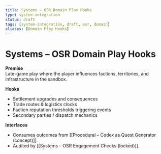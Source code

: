 ```yaml
---
title: Systems – OSR Domain Play Hooks
type: system-integration
status: draft
tags: [system-integration, draft, osr, domain]
aliases: [Domain Play Hooks]
---
```


# Systems – OSR Domain Play Hooks

**Premise**  
Late-game play where the player influences factions, territories, and infrastructure in the sandbox.

**Hooks**
- Settlement upgrades and consequences
- Trade routes & logistics clocks
- Faction reputation thresholds triggering events
- Secondary parties / dispatch mechanics

**Interfaces**
- Consumes outcomes from [[Procedural – Codex as Quest Generator (concept)]].
- Audited by [[Systems – OSR Engagement Checks (locked)]].
